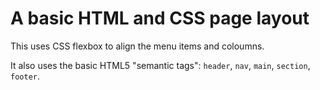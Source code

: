 # A basic HTML and CSS page layout

This uses CSS flexbox to align the menu items and coloumns.

It also uses the basic HTML5 "semantic tags": `header`, `nav`, `main`, `section`, `footer`.
